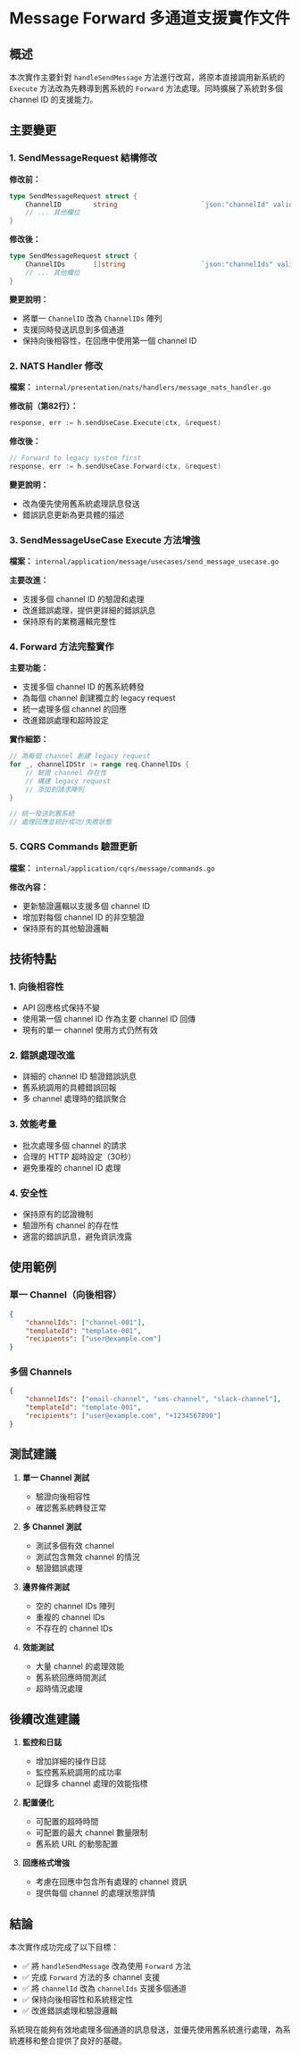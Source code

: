 # Message Forward 多通道支援實作文件

## 概述

本次實作主要針對 `handleSendMessage` 方法進行改寫，將原本直接調用新系統的 `Execute` 方法改為先轉導到舊系統的 `Forward` 方法處理。同時擴展了系統對多個 channel ID 的支援能力。

## 主要變更

### 1. SendMessageRequest 結構修改

**修改前：**
```go
type SendMessageRequest struct {
    ChannelID        string                     `json:"channelId" validate:"required"`
    // ... 其他欄位
}
```

**修改後：**
```go
type SendMessageRequest struct {
    ChannelIDs       []string                   `json:"channelIds" validate:"required,min=1"`
    // ... 其他欄位
}
```

**變更說明：**
- 將單一 `ChannelID` 改為 `ChannelIDs` 陣列
- 支援同時發送訊息到多個通道
- 保持向後相容性，在回應中使用第一個 channel ID

### 2. NATS Handler 修改

**檔案：** `internal/presentation/nats/handlers/message_nats_handler.go`

**修改前（第82行）：**
```go
response, err := h.sendUseCase.Execute(ctx, &request)
```

**修改後：**
```go
// Forward to legacy system first
response, err := h.sendUseCase.Forward(ctx, &request)
```

**變更說明：**
- 改為優先使用舊系統處理訊息發送
- 錯誤訊息更新為更具體的描述

### 3. SendMessageUseCase Execute 方法增強

**檔案：** `internal/application/message/usecases/send_message_usecase.go`

**主要改進：**
- 支援多個 channel ID 的驗證和處理
- 改進錯誤處理，提供更詳細的錯誤訊息
- 保持原有的業務邏輯完整性

### 4. Forward 方法完整實作

**主要功能：**
- 支援多個 channel ID 的舊系統轉發
- 為每個 channel 創建獨立的 legacy request
- 統一處理多個 channel 的回應
- 改進錯誤處理和超時設定

**實作細節：**
```go
// 為每個 channel 創建 legacy request
for _, channelIDStr := range req.ChannelIDs {
    // 驗證 channel 存在性
    // 構建 legacy request
    // 添加到請求陣列
}

// 統一發送到舊系統
// 處理回應並統計成功/失敗狀態
```

### 5. CQRS Commands 驗證更新

**檔案：** `internal/application/cqrs/message/commands.go`

**修改內容：**
- 更新驗證邏輯以支援多個 channel ID
- 增加對每個 channel ID 的非空驗證
- 保持原有的其他驗證邏輯

## 技術特點

### 1. 向後相容性
- API 回應格式保持不變
- 使用第一個 channel ID 作為主要 channel ID 回傳
- 現有的單一 channel 使用方式仍然有效

### 2. 錯誤處理改進
- 詳細的 channel ID 驗證錯誤訊息
- 舊系統調用的具體錯誤回報
- 多 channel 處理時的錯誤聚合

### 3. 效能考量
- 批次處理多個 channel 的請求
- 合理的 HTTP 超時設定（30秒）
- 避免重複的 channel ID 處理

### 4. 安全性
- 保持原有的認證機制
- 驗證所有 channel 的存在性
- 適當的錯誤訊息，避免資訊洩露

## 使用範例

### 單一 Channel（向後相容）
```json
{
    "channelIds": ["channel-001"],
    "templateId": "template-001",
    "recipients": ["user@example.com"]
}
```

### 多個 Channels
```json
{
    "channelIds": ["email-channel", "sms-channel", "slack-channel"],
    "templateId": "template-001",
    "recipients": ["user@example.com", "+1234567890"]
}
```

## 測試建議

1. **單一 Channel 測試**
   - 驗證向後相容性
   - 確認舊系統轉發正常

2. **多 Channel 測試**
   - 測試多個有效 channel
   - 測試包含無效 channel 的情況
   - 驗證錯誤處理

3. **邊界條件測試**
   - 空的 channel IDs 陣列
   - 重複的 channel IDs
   - 不存在的 channel IDs

4. **效能測試**
   - 大量 channel 的處理效能
   - 舊系統回應時間測試
   - 超時情況處理

## 後續改進建議

1. **監控和日誌**
   - 增加詳細的操作日誌
   - 監控舊系統調用的成功率
   - 記錄多 channel 處理的效能指標

2. **配置優化**
   - 可配置的超時時間
   - 可配置的最大 channel 數量限制
   - 舊系統 URL 的動態配置

3. **回應格式增強**
   - 考慮在回應中包含所有處理的 channel 資訊
   - 提供每個 channel 的處理狀態詳情

## 結論

本次實作成功完成了以下目標：
- ✅ 將 `handleSendMessage` 改為使用 `Forward` 方法
- ✅ 完成 `Forward` 方法的多 channel 支援
- ✅ 將 `channelId` 改為 `channelIds` 支援多個通道
- ✅ 保持向後相容性和系統穩定性
- ✅ 改進錯誤處理和驗證邏輯

系統現在能夠有效地處理多個通道的訊息發送，並優先使用舊系統進行處理，為系統遷移和整合提供了良好的基礎。